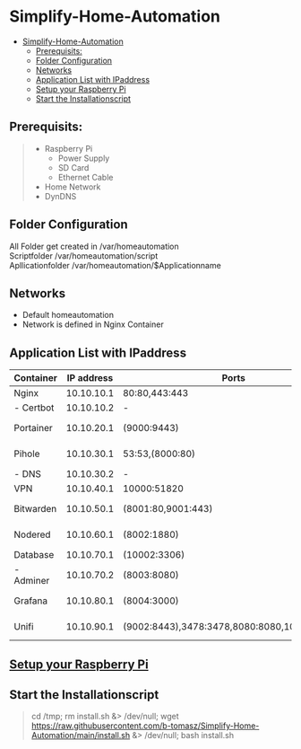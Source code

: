 # Simplify-Home-Automation

- [Simplify-Home-Automation](#simplify-home-automation)
  - [Prerequisits:](#prerequisits)
  - [Folder Configuration](#folder-configuration)
  - [Networks](#networks)
  - [Application List with IPaddress](#application-list-with-ipaddress)
  - [Setup your Raspberry Pi](#setup-your-raspberry-pi)
  - [Start the Installationscript](#start-the-installationscript)

## Prerequisits:
> - Raspberry Pi
>    - Power Supply
>    - SD Card
>    - Ethernet Cable   
> - Home Network
> - DynDNS

## Folder Configuration

All Folder get created in   /var/homeautomation \
Scriptfolder                /var/homeautomation/script \
Apllicationfolder           /var/homeautomation/$Applicationname

## Networks
- Default homeautomation
- Network is defined in Nginx Container

## Application List with IPaddress
| Container | IP address | Ports                                       | Web address                        |
| --------- | ---------- | ------------------------------------------- | ---------------------------------- |
| Nginx     | 10.10.10.1 | 80:80,443:443                               | -                                  |
| - Certbot | 10.10.10.2 | -                                           | -                                  |
| Portainer | 10.10.20.1 | (9000:9443)                                 | portainer.home / portainer.$Domain |
| Pihole    | 10.10.30.1 | 53:53,(8000:80)                             | pihole.home / pihole.$Domain       |
| - DNS     | 10.10.30.2 | -                                           | -                                  |
| VPN       | 10.10.40.1 | 10000:51820                                 | vpn.$Domain                        |
| Bitwarden | 10.10.50.1 | (8001:80,9001:443)                          | bitwarden.home / bitwarden.$Domain |
| Nodered   | 10.10.60.1 | (8002:1880)                                 | nodered.home / nodered.$Domain     |
| Database  | 10.10.70.1 | (10002:3306)                                | -                                  |
| - Adminer | 10.10.70.2 | (8003:8080)                                 | database.home / database.$Domain   |
| Grafana   | 10.10.80.1 | (8004:3000)                                 | grafana.home / grafana.$Domain     |
| Unifi     | 10.10.90.1 | (9002:8443),3478:3478,8080:8080,10001:10001 | unifi.home / unifi.$Domain         |


## [Setup your Raspberry Pi](Documentation/setup.md)

## Start the Installationscript
> cd /tmp; rm install.sh &> /dev/null; wget https://raw.githubusercontent.com/b-tomasz/Simplify-Home-Automation/main/install.sh &> /dev/null; bash install.sh

